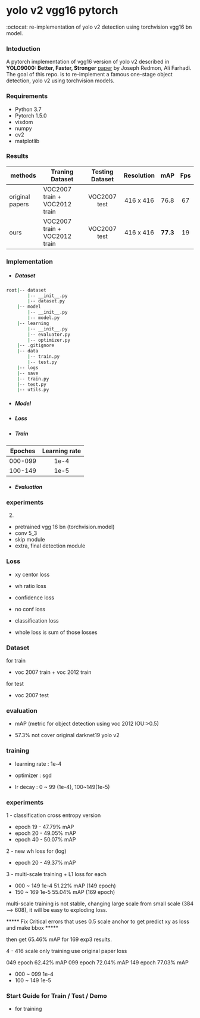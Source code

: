 # yolo v2 vgg16 pytorch

:octocat: re-implementation of yolo v2 detection using torchvision vgg16 bn model.

### Intoduction

A pytorch implementation of vgg16 version of yolo v2 described in **YOLO9000: Better, Faster, Stronger**  [paper](https://arxiv.org/abs/1612.08242) by Joseph Redmon, Ali Farhadi.
The goal of this repo. is to re-implement a famous one-stage object detection, yolo v2 using torchvision models. 

### Requirements

- Python 3.7
- Pytorch 1.5.0
- visdom
- numpy 
- cv2
- matplotlib

### Results

|methods        | Traning Dataset              | Testing Dataset | Resolution | mAP     | Fps |
|---------------|------------------------------|:---------------:|:----------:|:-------:|:---:|
|original papers| VOC2007 train + VOC2012 train|   VOC2007 test  |  416 x 416 |   76.8  | 67  |
|ours           | VOC2007 train + VOC2012 train|   VOC2007 test  |  416 x 416 | **77.3**| 19  |


### Implementation

- ##### Dataset


```bash
root|-- dataset
        |-- __init__.py
        |-- dataset.py
    |-- model
        |-- __init__.py
        |-- model.py
    |-- learning
        |-- __init__.py
        |-- evaluator.py
        |-- optimizer.py
    |-- .gitignore
    |-- data
        |-- train.py
        |-- test.py
    |-- logs
    |-- save
    |-- train.py
    |-- test.py
    |-- utils.py
```


- ##### Model

- ##### Loss

- ##### Train

|        Epoches       | Learning rate |
|----------------------|:---------------:|
|         000-099      |      1e-4     |
|         100-149      |      1e-5     |


- ##### Evaluation

### experiments
2. 
- pretrained vgg 16 bn (torchvision.model)
- conv 5_3
- skip module
- extra, final detection module 

### Loss

- xy centor loss 

- wh ratio loss 

- confidence loss

- no conf loss

- classification loss 

- whole loss is sum of those losses

### Dataset

for train 
- voc 2007 train + voc 2012 train

for test
- voc 2007 test

### evaluation 

- mAP (metric for object detection using voc 2012 IOU:>0.5)

- 57.3% not cover original darknet19 yolo v2 

### training 

- learning rate : 1e-4

- optimizer : sgd

- lr decay : 0 ~ 99 (1e-4), 100~149(1e-5)

### experiments

1 -  classification cross entropy version 

- epoch 19 - 47.79% mAP
- epoch 20 - 49.05% mAP
- epoch 40 - 50.07% mAP

2 - new wh loss for (log)

- epoch 20 - 49.37% mAP

3 - multi-scale training + L1 loss for each 

- 000 ~ 149 1e-4 51.22% mAP (149 epoch)
- 150 ~ 169 1e-5 55.04% mAP (169 epoch)

multi-scale training is not stable, changing large scale from small scale (384 --> 608), it will be easy to exploding loss.

***** Fix Critical errors that uses 0.5 scale anchor to get predict xy as loss and make bbox *****

then get 65.46% mAP for 169 exp3 results. 

4 - 416 scale only training use original paper loss  

049 epoch 62.42% mAP 
099 epoch 72.04% mAP
149 epoch 77.03% mAP

- 000 ~ 099 1e-4 
- 100 ~ 149 1e-5 

### Start Guide for Train / Test / Demo

- for training


